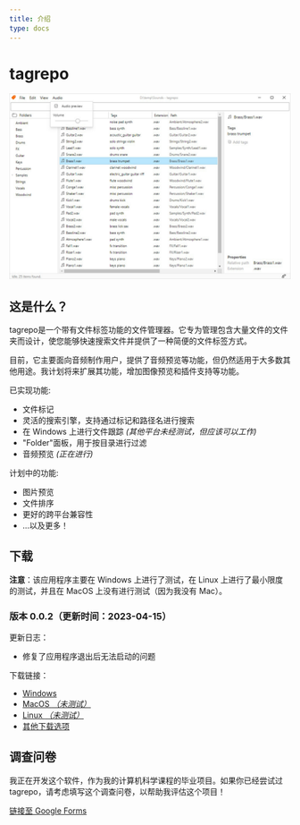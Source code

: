 ```yaml
---
title: 介绍
type: docs
---
```


# tagrepo

![](screenshot.jpg)

## 这是什么？

tagrepo是一个带有文件标签功能的文件管理器。它专为管理包含大量文件的文件夹而设计，使您能够快速搜索文件并提供了一种简便的文件标签方式。

目前，它主要面向音频制作用户，提供了音频预览等功能，但仍然适用于大多数其他用途。我计划将来扩展其功能，增加图像预览和插件支持等功能。

已实现功能:

- 文件标记
- 灵活的搜索引擎，支持通过标记和路径名进行搜索
- 在 Windows 上进行文件跟踪 _(其他平台未经测试，但应该可以工作)_
- "Folder"面板，用于按目录进行过滤
- 音频预览 _(正在进行)_

计划中的功能:

- 图片预览
- 文件排序
- 更好的跨平台兼容性
- ...以及更多！

## 下载

**注意**：该应用程序主要在 Windows 上进行了测试，在 Linux 上进行了最小限度的测试，并且在 MacOS 上没有进行测试（因为我没有 Mac）。

### 版本 0.0.2（更新时间：2023-04-15）

更新日志：

- 修复了应用程序退出后无法启动的问题

下载链接：

- [Windows](https://github.com/jamesWalker55/tag-repo/releases/download/tagrepo-v0.0.2/tag-repo_0.0.2_x64_en-US.msi)
- [MacOS _（未测试）_](https://github.com/jamesWalker55/tag-repo/releases/download/tagrepo-v0.0.2/tag-repo_0.0.2_x64.dmg)
- [Linux _（未测试）_](https://github.com/jamesWalker55/tag-repo/releases/download/tagrepo-v0.0.2/tag-repo_0.0.2_amd64.deb)
- [其他下载选项](https://github.com/jamesWalker55/tag-repo/releases/tag/tagrepo-v0.0.2)

## 调查问卷

我正在开发这个软件，作为我的计算机科学课程的毕业项目。如果你已经尝试过 tagrepo，请考虑填写这个调查问卷，以帮助我评估这个项目！

[链接至 Google Forms](https://forms.gle/r3fvEaKTqq5VGznq8)
